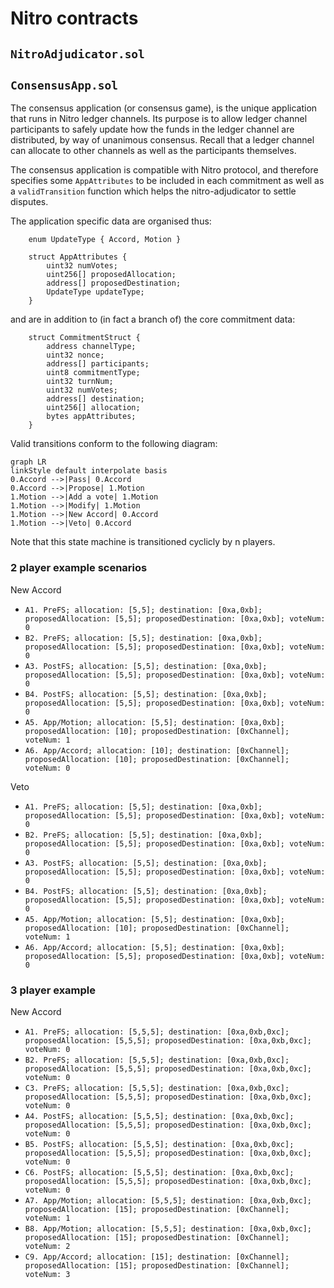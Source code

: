 # Nitro contracts

## `NitroAdjudicator.sol`

## `ConsensusApp.sol`

The consensus application (or consensus game), is the unique application that runs in Nitro ledger channels. Its purpose is to allow ledger channel participants to safely update how the funds in the ledger channel are distributed, by way of unanimous consensus. Recall that a ledger channel can allocate to other channels as well as the participants themselves.

The consensus application is compatible with Nitro protocol, and therefore specifies some `AppAttributes` to be included in each commitment as well as a `validTransition` function which helps the nitro-adjudicator to settle disputes.

The application specific data are organised thus:

```solidity
    enum UpdateType { Accord, Motion }

    struct AppAttributes {
        uint32 numVotes;
        uint256[] proposedAllocation;
        address[] proposedDestination;
        UpdateType updateType;
    }
```

and are in addition to (in fact a branch of) the core commitment data:

```solidity
    struct CommitmentStruct {
        address channelType;
        uint32 nonce;
        address[] participants;
        uint8 commitmentType;
        uint32 turnNum;
        uint32 numVotes;
        address[] destination;
        uint256[] allocation;
        bytes appAttributes;
    }
```

Valid transitions conform to the following diagram:

```mermaid
graph LR
linkStyle default interpolate basis
0.Accord -->|Pass| 0.Accord
0.Accord -->|Propose| 1.Motion
1.Motion -->|Add a vote| 1.Motion
1.Motion -->|Modify| 1.Motion
1.Motion -->|New Accord| 0.Accord
1.Motion -->|Veto| 0.Accord

```

Note that this state machine is transitioned cyclicly by n players.

### 2 player example scenarios

New Accord

- `A1. PreFS; allocation: [5,5]; destination: [0xa,0xb]; proposedAllocation: [5,5]; proposedDestination: [0xa,0xb]; voteNum: 0`
- `B2. PreFS; allocation: [5,5]; destination: [0xa,0xb]; proposedAllocation: [5,5]; proposedDestination: [0xa,0xb]; voteNum: 0`
- `A3. PostFS; allocation: [5,5]; destination: [0xa,0xb]; proposedAllocation: [5,5]; proposedDestination: [0xa,0xb]; voteNum: 0`
- `B4. PostFS; allocation: [5,5]; destination: [0xa,0xb]; proposedAllocation: [5,5]; proposedDestination: [0xa,0xb]; voteNum: 0`
- `A5. App/Motion; allocation: [5,5]; destination: [0xa,0xb]; proposedAllocation: [10]; proposedDestination: [0xChannel]; voteNum: 1`
- `A6. App/Accord; allocation: [10]; destination: [0xChannel]; proposedAllocation: [10]; proposedDestination: [0xChannel]; voteNum: 0`

Veto

- `A1. PreFS; allocation: [5,5]; destination: [0xa,0xb]; proposedAllocation: [5,5]; proposedDestination: [0xa,0xb]; voteNum: 0`
- `B2. PreFS; allocation: [5,5]; destination: [0xa,0xb]; proposedAllocation: [5,5]; proposedDestination: [0xa,0xb]; voteNum: 0`
- `A3. PostFS; allocation: [5,5]; destination: [0xa,0xb]; proposedAllocation: [5,5]; proposedDestination: [0xa,0xb]; voteNum: 0`
- `B4. PostFS; allocation: [5,5]; destination: [0xa,0xb]; proposedAllocation: [5,5]; proposedDestination: [0xa,0xb]; voteNum: 0`
- `A5. App/Motion; allocation: [5,5]; destination: [0xa,0xb]; proposedAllocation: [10]; proposedDestination: [0xChannel]; voteNum: 1`
- `A6. App/Accord; allocation: [5,5]; destination: [0xa,0xb]; proposedAllocation: [5,5]; proposedDestination: [0xa,0xb]; voteNum: 0`

### 3 player example

New Accord

- `A1. PreFS; allocation: [5,5,5]; destination: [0xa,0xb,0xc]; proposedAllocation: [5,5,5]; proposedDestination: [0xa,0xb,0xc]; voteNum: 0`
- `B2. PreFS; allocation: [5,5,5]; destination: [0xa,0xb,0xc]; proposedAllocation: [5,5,5]; proposedDestination: [0xa,0xb,0xc]; voteNum: 0`
- `C3. PreFS; allocation: [5,5,5]; destination: [0xa,0xb,0xc]; proposedAllocation: [5,5,5]; proposedDestination: [0xa,0xb,0xc]; voteNum: 0`
- `A4. PostFS; allocation: [5,5,5]; destination: [0xa,0xb,0xc]; proposedAllocation: [5,5,5]; proposedDestination: [0xa,0xb,0xc]; voteNum: 0`
- `B5. PostFS; allocation: [5,5,5]; destination: [0xa,0xb,0xc]; proposedAllocation: [5,5,5]; proposedDestination: [0xa,0xb,0xc]; voteNum: 0`
- `C6. PostFS; allocation: [5,5,5]; destination: [0xa,0xb,0xc]; proposedAllocation: [5,5,5]; proposedDestination: [0xa,0xb,0xc]; voteNum: 0`
- `A7. App/Motion; allocation: [5,5,5]; destination: [0xa,0xb,0xc]; proposedAllocation: [15]; proposedDestination: [0xChannel]; voteNum: 1`
- `B8. App/Motion; allocation: [5,5,5]; destination: [0xa,0xb,0xc]; proposedAllocation: [15]; proposedDestination: [0xChannel]; voteNum: 2`
- `C9. App/Accord; allocation: [15]; destination: [0xChannel]; proposedAllocation: [15]; proposedDestination: [0xChannel]; voteNum: 3`
